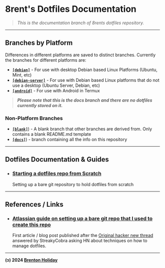 # 8rent's Dotfiles Documentation

> *This is the documentation branch of 8rents dotfiles repository.*

---



## Branches by Platform

Differences in different platforms are saved to distinct branches. Currently the branches for different platforms are:

- [**`[debian]`**](https://github.com/8rents/dotfiles/tree/debian) - For use with desktop Debian based Linux Platforms (Ubuntu, Mint, etc)
- [**`[debian-server]`**](https://github.com/8rents/dotfiles/tree/debian-server) - For use with Debian based Linux platforms that do not use a desktop (Ubuntu Server, Debian, etc)
- [**`[android]`**](https://github.com/8rents/dotfiles/tree/android) - For use with Android in Termux

> ***Please note that this is the docs branch and there are no dotfiles currently stored on it.***

### Non-Platform Branches

- [**`[blank]`**](https://github.com/8rents/dotfiles/tree/blank)) - A blank branch that other branches are derived from. Only contains a blank README.md template
- [**`[docs]`**](https://github.com/8rents/dotfiles/tree/docs)) - branch containing all the info on this repository

---

## Dotfiles Documentation & Guides

* ### [Starting a dotfiles repo from Scratch](starting-from-scratch/README.md)
  Setting up a bare git repository to hold dotfiles from scratch

---

## References / Links

* ### [Atlassian guide on setting up a bare git repo that I used to create this repo](https://www.atlassian.com/git/tutorials/dotfiles)
  First article / blog post published after the [Original hacker new thread](https://news.ycombinator.com/item?id=11070797) answered by StreakyCobra asking HN about techniques on how to manage dotfiles.

---

**(ɔ) 2024 [Brenton Holiday](https://brenton.holiday)**
